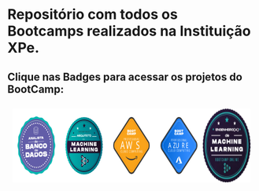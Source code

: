 # Repositório com todos os Bootcamps realizados na Instituição XPe.

## Clique nas Badges para acessar os projetos do  BootCamp:


<div style="display: flex; justify-content: space-between; padding:10px; align-items: center;">
  <a href="https://github.com/Jcnok/Bootcamps_XPe/blob/main/Analista_BD/README.md#reposit%C3%B3rio-dos-projetos-realizados-durante-o-bootcamp-de-analista-de-banco-de-dados">
    <img src="imagens\analista_BD.svg" title="Analista de Banco de Dados" width="150" height="150">
  </a>
  <a href="https://github.com/Jcnok/Bootcamps_XPe/tree/main/Arquiteto_ML#este-reposit%C3%B3rio-cont%C3%A9m-todos-os-projetos-realizados-durante-o-bootcamp-de-arquiteto-de-machine-learning">
    <img src="imagens\arquiteto_ML.svg" title="Arquiteto de Machine Learning" width="150" height="150">
  </a> 
  <a href="">
    <img src="imagens\aws_cloud.svg" title="AWS Cloud Computing" width="150" height="150">
  </a> 
  <a href="">
    <img src="imagens\azure_cloud.svg" title="Azure Cloud Computing" width="150" height="150">
  </a> 
  <a href="https://github.com/Jcnok/Bootcamps_XPe/blob/main/Engenheiro_ML/README.md#reposit%C3%B3rio-do-bootcamp-engenheiro-de-machine-learning">
    <img src="imagens\eng_ML2.svg" title="Engenheiro de Machine Learning" width="150" height="150">
  </a>
</div>



        
                   
